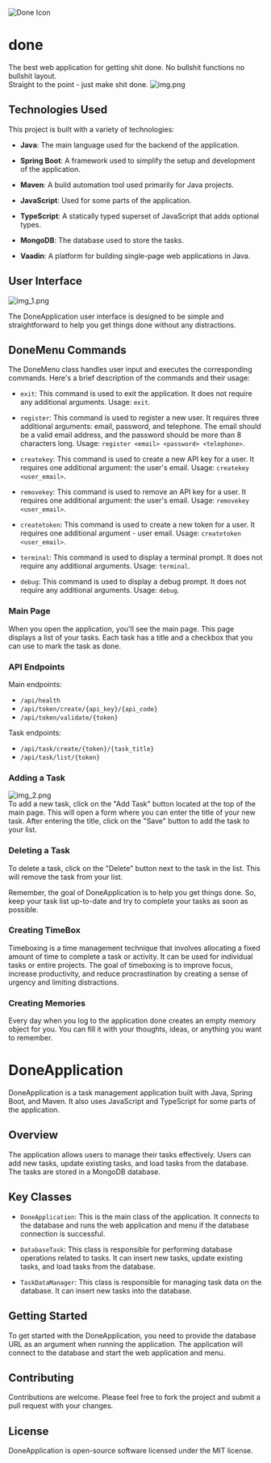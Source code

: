 ![Done Icon](./readme_resources/done_icon.png)
# done
The best web application for getting shit done. No bullshit functions no bullshit layout.<br>
Straight to the point - just make shit done.
![img.png](./readme_resources/img.png)
## Technologies Used

This project is built with a variety of technologies:

- **Java**: The main language used for the backend of the application.

- **Spring Boot**: A framework used to simplify the setup and development of the application.

- **Maven**: A build automation tool used primarily for Java projects.

- **JavaScript**: Used for some parts of the application.

- **TypeScript**: A statically typed superset of JavaScript that adds optional types.

- **MongoDB**: The database used to store the tasks.

- **Vaadin**: A platform for building single-page web applications in Java.

## User Interface
![img_1.png](./readme_resources/img_1.png)

The DoneApplication user interface is designed to be simple and straightforward to help you get things done without any distractions.

## DoneMenu Commands

The DoneMenu class handles user input and executes the corresponding commands. Here's a brief description of the commands and their usage:

- `exit`: This command is used to exit the application. It does not require any additional arguments. Usage: `exit`.

- `register`: This command is used to register a new user. It requires three additional arguments: email, password, and telephone. The email should be a valid email address, and the password should be more than 8 characters long. Usage: `register <email> <password> <telephone>`.

- `createkey`: This command is used to create a new API key for a user. It requires one additional argument: the user's email. Usage: `createkey <user_email>`.

- `removekey`: This command is used to remove an API key for a user. It requires one additional argument: the user's email. Usage: `removekey <user_email>`.

- `createtoken`: This command is used to create a new token for a user. It requires one additional argument - user email. Usage: `createtoken <user_email>`.

- `terminal`: This command is used to display a terminal prompt. It does not require any additional arguments. Usage: `terminal`.

- `debug`: This command is used to display a debug prompt. It does not require any additional arguments. Usage: `debug`.

### Main Page

When you open the application, you'll see the main page. This page displays a list of your tasks. Each task has a title and a checkbox that you can use to mark the task as done.

### API Endpoints

Main endpoints:
- `/api/health`
- `/api/token/create/{api_key}/{api_code}`
- `/api/token/validate/{token}`

Task endpoints:
- `/api/task/create/{token}/{task_title}`
- `/api/task/list/{token}`

### Adding a Task
![img_2.png](./readme_resources/img_2.png)<br>
To add a new task, click on the "Add Task" button located at the top of the main page. This will open a form where you can enter the title of your new task. After entering the title, click on the "Save" button to add the task to your list.

### Deleting a Task

To delete a task, click on the "Delete" button next to the task in the list. This will remove the task from your list.

Remember, the goal of DoneApplication is to help you get things done. So, keep your task list up-to-date and try to complete your tasks as soon as possible.

### Creating TimeBox

Timeboxing is a time management technique that involves allocating a fixed amount of time to complete a task or activity.
It can be used for individual tasks or entire projects. The goal of timeboxing is to improve focus, increase productivity,
and reduce procrastination by creating a sense of urgency and limiting distractions.

### Creating Memories

Every day when you log to the application done creates an empty memory object for you. You can fill it with your thoughts, ideas, 
or anything you want to remember.

# DoneApplication

DoneApplication is a task management application built with Java, Spring Boot, and Maven. It also uses JavaScript and TypeScript for some parts of the application.

## Overview

The application allows users to manage their tasks effectively. Users can add new tasks, update existing tasks, and load tasks from the database. The tasks are stored in a MongoDB database.

## Key Classes

- `DoneApplication`: This is the main class of the application. It connects to the database and runs the web application and menu if the database connection is successful.

- `DatabaseTask`: This class is responsible for performing database operations related to tasks. It can insert new tasks, update existing tasks, and load tasks from the database.

- `TaskDataManager`: This class is responsible for managing task data on the database. It can insert new tasks into the database.

## Getting Started

To get started with the DoneApplication, you need to provide the database URL as an argument when running the application. The application will connect to the database and start the web application and menu.

## Contributing

Contributions are welcome. Please feel free to fork the project and submit a pull request with your changes.

## License

DoneApplication is open-source software licensed under the MIT license.